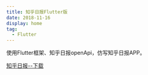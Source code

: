```yaml
---
title: 知乎日报Flutter版
date: 2018-11-16
display: home
tag:
  - Flutter
---
```


使用Flutter框架、知乎日报openApi，仿写知乎日报APP。

<!-- more -->


[知乎日报--下载](https://github.com/vckkk/blog/releases/download/v1.0/zhihuDaily-Flutter1.0.apk)

